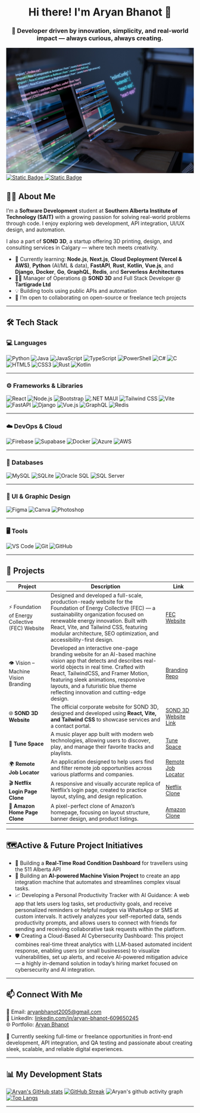 <h1 align="center">Hi there! I'm Aryan Bhanot 👋</h1>
<h3 align="center">🚀 Developer driven by innovation, simplicity, and real-world impact — always curious, always creating.</h3>

![Cover Image](cover.jpg)
[![Static Badge](https://img.shields.io/badge/LinkedIn-Aryan%20Bhanot-%230A66C2?style=for-the-badge&logo=linkedin) ](https://www.linkedin.com/in/aryan-bhanot-609650245)
[![Static Badge](https://img.shields.io/badge/Email-aryanbhanot2005@gmail.com-%23D14836?style=for-the-badge&logo=gmail)](mailto:aryanbhanot2005@gmail.com)


## 👨‍💻 About Me

I’m a **Software Development** student at **Southern Alberta Institute of Technology (SAIT)** with a growing passion for solving real-world problems through code. I enjoy exploring web development, API integration, UI/UX design, and automation.

I also a part of **SOND 3D**, a startup offering 3D printing, design, and consulting services in Calgary — where tech meets creativity.

- 🧠 Currently learning: **Node.js**, **Next.js**, **Cloud Deployment (Vercel & AWS)**, **Python** (AI/ML & data), **FastAPI**, **Rust**, **Kotlin**, **Vue.js**, and **Django**, **Docker**, **Go**, **GraphQL**, **Redis**, and **Serverless Architectures**
- 🧑‍🔧 Manager of Operations @ **SOND 3D** and Full Stack Developer @ **Tartigrade Ltd**
- 💡 Building tools using public APIs and automation 
- 🤝 I’m open to collaborating on open-source or freelance tech projects 


---

## 🛠️ Tech Stack

### 💻 Languages
<img src="https://cdn.jsdelivr.net/gh/devicons/devicon@latest/icons/python/python-original.svg" width=50px alt="Python" title="Python"/> <img src="https://cdn.jsdelivr.net/gh/devicons/devicon@latest/icons/java/java-original.svg" width=50px alt="Java" title="Java"/> <img src="https://cdn.jsdelivr.net/gh/devicons/devicon@latest/icons/javascript/javascript-original.svg" width=50px alt="JavaScript" title="JavaScript"/> <img src="https://cdn.jsdelivr.net/gh/devicons/devicon@latest/icons/typescript/typescript-original.svg" width=50px alt="TypeScript" title="TypeScript"/> <img src="https://cdn.jsdelivr.net/gh/devicons/devicon@latest/icons/powershell/powershell-original.svg" width=50px alt="PowerShell" title="PowerShell"/> <img src="https://cdn.jsdelivr.net/gh/devicons/devicon@latest/icons/csharp/csharp-original.svg" width=50px alt="C#" title="C#"/> <img src="https://cdn.jsdelivr.net/gh/devicons/devicon@latest/icons/c/c-original.svg" width=50px alt="C" title="C"/> <img src="https://cdn.jsdelivr.net/gh/devicons/devicon@latest/icons/html5/html5-original.svg" width=50px alt="HTML5" title="HTML5"/> <img src="https://cdn.jsdelivr.net/gh/devicons/devicon@latest/icons/css3/css3-original.svg" width=50px alt="CSS3" title="CSS3"/> <img src="https://cdn.jsdelivr.net/gh/devicons/devicon@latest/icons/rust/rust-original.svg" width=50px alt="Rust" title="Rust"/> <img src="https://cdn.jsdelivr.net/gh/devicons/devicon@latest/icons/kotlin/kotlin-original.svg" width=50px alt="Kotlin" title="Kotlin"/>

---

### ⚙️ Frameworks & Libraries
<img src="https://cdn.jsdelivr.net/gh/devicons/devicon@latest/icons/react/react-original.svg" width=50px alt="React" title="React"/> <img src="https://cdn.jsdelivr.net/gh/devicons/devicon@latest/icons/nodejs/nodejs-original.svg" width=50px alt="Node.js" title="Node.js"/> <img src="https://cdn.jsdelivr.net/gh/devicons/devicon@latest/icons/bootstrap/bootstrap-original.svg" width=50px alt="Bootstrap" title="Bootstrap"/> <img src="https://user-images.githubusercontent.com/25181517/121405754-b4f48f80-c95d-11eb-8893-fc325bde617f.png" width=50px alt=".NET MAUI" title=".NET MAUI"/> <img src="https://cdn.jsdelivr.net/gh/devicons/devicon@latest/icons/tailwindcss/tailwindcss-original.svg" width=50px alt="Tailwind CSS" title="Tailwind CSS"/> <img src="https://cdn.jsdelivr.net/gh/devicons/devicon@latest/icons/vitejs/vitejs-original.svg" width=50px alt="Vite" title="Vite"/> <img src="https://cdn.jsdelivr.net/gh/devicons/devicon@latest/icons/fastapi/fastapi-original.svg" width=50px alt="FastAPI" title="FastAPI"/> <img src="https://cdn.jsdelivr.net/gh/devicons/devicon@latest/icons/django/django-plain.svg" width=50px alt="Django" title="Django"/> <img src="https://cdn.jsdelivr.net/gh/devicons/devicon@latest/icons/vuejs/vuejs-original.svg" width=50px alt="Vue.js" title="Vue.js"/> <img src="https://cdn.jsdelivr.net/gh/devicons/devicon@latest/icons/graphql/graphql-plain.svg" width=50px alt="GraphQL" title="GraphQL"/> <img src="https://cdn.jsdelivr.net/gh/devicons/devicon@latest/icons/redis/redis-original.svg" width=50px alt="Redis" title="Redis"/>


---

### ☁️ DevOps & Cloud
<img src="https://cdn.jsdelivr.net/gh/devicons/devicon@latest/icons/firebase/firebase-plain.svg" width=50px alt="Firebase" title="Firebase"/> <img src="https://cdn.jsdelivr.net/gh/devicons/devicon@latest/icons/supabase/supabase-plain.svg" width="50px" alt="Supabase" title="Supabase"/> <img src="https://cdn.jsdelivr.net/gh/devicons/devicon@latest/icons/docker/docker-original.svg" width=50px alt="Docker" title="Docker"/> <img src="https://cdn.jsdelivr.net/gh/devicons/devicon@latest/icons/azure/azure-original.svg" width=50px alt="Azure" title="Azure"/> <img src="https://cdn.jsdelivr.net/gh/devicons/devicon@latest/icons/amazonwebservices/amazonwebservices-original-wordmark.svg" width=50px alt="AWS" title="AWS"/>


---

### 🧠 Databases
<img src="https://cdn.jsdelivr.net/gh/devicons/devicon@latest/icons/mysql/mysql-original-wordmark.svg" width=50px alt="MySQL" title="MySQL"/> <img src="https://cdn.jsdelivr.net/gh/devicons/devicon@latest/icons/sqlite/sqlite-original.svg" width=50px alt="SQLite" title="SQLite"/> <img src="https://cdn.jsdelivr.net/gh/devicons/devicon@latest/icons/oracle/oracle-original.svg" width=50px alt="Oracle SQL" title="Oracle SQL"/> <img src="https://cdn.jsdelivr.net/gh/devicons/devicon@latest/icons/microsoftsqlserver/microsoftsqlserver-plain.svg" width=50px alt="SQL Server" title="SQL Server"/>

---

### 🎨 UI & Graphic Design
<img src="https://cdn.jsdelivr.net/gh/devicons/devicon@latest/icons/figma/figma-original.svg" width=50px alt="Figma" title="Figma"/> <img src="https://cdn.jsdelivr.net/gh/devicons/devicon@latest/icons/canva/canva-original.svg" width=50px alt="Canva" title="Canva"/> <img src="https://cdn.jsdelivr.net/gh/devicons/devicon@latest/icons/photoshop/photoshop-plain.svg" width=50px alt="Photoshop" title="Photoshop"/>

---

### 🖥️ Tools
<img src="https://cdn.jsdelivr.net/gh/devicons/devicon@latest/icons/vscode/vscode-original.svg" width=50px alt="VS Code" title="VS Code"/> <img src="https://cdn.jsdelivr.net/gh/devicons/devicon@latest/icons/git/git-original.svg" width=50px alt="Git" title="Git"/> <img src="https://cdn.jsdelivr.net/gh/devicons/devicon@latest/icons/github/github-original.svg" width=50px alt="GitHub" title="GitHub"/>

---


## 📌 Projects

| Project | Description | Link |
|--------|-------------|------|
| ⚡ Foundation of Energy Collective (FEC) Website | Designed and developed a full-scale, production-ready website for the Foundation of Energy Collective (FEC) — a sustainability organization focused on renewable energy innovation. Built with React, Vite, and Tailwind CSS, featuring modular architecture, SEO optimization, and accessibility-first design. | [FEC Website](https://github.com/aryanbhanot05/FEC_Official) |
| 👁️ Vision – Machine Vision Branding | Developed an interactive one-page branding website for an AI-based machine vision app that detects and describes real-world objects in real time. Crafted with React, TailwindCSS, and Framer Motion, featuring sleek animations, responsive layouts, and a futuristic blue theme reflecting innovation and cutting-edge design. | [Branding Repo](https://github.com/aryanbhanot05/branding_machine_vision) |
| 🌐 **SOND 3D Website** | The official corporate website for SOND 3D, designed and developed using **React, Vite, and Tailwind CSS** to showcase services and a contact portal. | [SOND 3D Website Link](https://sond3d.vercel.app/) |
| 🎵 **Tune Space** | A music player app built with modern web technologies, allowing users to discover, play, and manage their favorite tracks and playlists. | [Tune Space](https://github.com/aryanbhanot05/Tune_Space) |
| 🌍 **Remote Job Locator** | An application designed to help users find and filter remote job opportunities across various platforms and companies. | [Remote Job Locator](https://github.com/aryanbhanot05/remote_job_locator) |
| 🎬 **Netflix Login Page Clone** | A responsive and visually accurate replica of Netflix’s login page, created to practice layout, styling, and design replication. | [Netflix Clone](https://github.com/aryanbhanot05/Netflix_Clone) |
| 🛒 **Amazon Home Page Clone** | A pixel-perfect clone of Amazon’s homepage, focusing on layout structure, banner design, and product listings. | [Amazon Clone](https://github.com/aryanbhanot05/Amazon_Clone) |


---


## 🗺️Active & Future Project Initiatives

- 🚦 Building a **Real-Time Road Condition Dashboard** for travellers using the 511 Alberta API  
- 🤖 Building an **AI-powered Machine Vision Project** to create an app integration machine that automates and streamlines complex visual tasks.
- 📈 Developing a Personal Productivity Tracker with AI Guidance: A web app that lets users log tasks, set productivity goals, and receive personalized reminders or helpful nudges via WhatsApp or SMS at custom intervals. It actively analyzes your self-reported data, sends productivity prompts, and allows users to connect with friends for sending and receiving collaborative task requests within the platform.​
- 🛡️ Creating a Cloud-Based AI Cybersecurity Dashboard: This project combines real-time threat analytics with LLM-based automated incident response, enabling users (or small businesses) to visualize vulnerabilities, set up alerts, and receive AI-powered mitigation advice — a highly in-demand solution in today’s hiring market focused on cybersecurity and AI integration.

---


## 📫 Connect With Me

📧 Email: [aryanbhanot2005@gmail.com](mailto:aryanbhanot2005@gmail.com)  
🔗 LinkedIn: [linkedin.com/in/aryan-bhanot-609650245](https://www.linkedin.com/in/aryan-bhanot-609650245)  
🌐 Portfolio: [Aryan Bhanot](https://www.linkedin.com/in/aryan-bhanot-609650245)

🌱 Currently seeking full-time or freelance opportunities in front-end development, API integration, and QA testing and passionate about creating sleek, scalable, and reliable digital experiences.

---

## 📊 My Development Stats

[![Aryan's GitHub stats](https://github-readme-stats.vercel.app/api?username=aryanbhanot05&show_icons=true&theme=radical)](https://github.com/aryanbhanot05) [![GitHub Streak](https://streak-stats.demolab.com?user=aryanbhanot05&theme=radical&border_radius=6)](https://github.com/aryanbhanot05)
![Aryan's github activity graph](https://github-readme-activity-graph.vercel.app/graph?username=aryanbhanot05&bg_color=0d1117&color=1DB954&line=ffcc00&point=ffffff&area=true&hide_border=true)
[![Top Langs](https://github-readme-stats.vercel.app/api/top-langs/?username=aryanbhanot05&layout=compact)](https://github.com/aryanbhanot05) 

---

<!-- 
🔖 References & Attributions:

- Devicon Icons sourced from: https://github.com/devicons/devicon
- Technology logos via CDN: https://cdn.jsdelivr.net/gh/devicons/devicon@latest/
- Badge styles by Shields.io: https://shields.io
- Cover image, project screenshots, and other visuals are either created by me or used with proper permission.
- All product names, logos, and brands are property of their respective owners. Use here is for identification and educational purposes only.
-->
